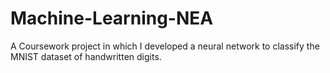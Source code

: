# Machine-Learning-NEA
A Coursework project in which I developed a neural network to classify the MNIST dataset of handwritten digits.
